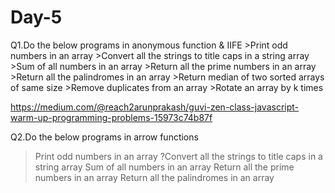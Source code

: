 # Day-5

Q1.Do the below programs in anonymous function & IIFE
    >Print odd numbers in an array
    >Convert all the strings to title caps in a string array
    >Sum of all numbers in an array
    >Return all the prime numbers in an array
    >Return all the palindromes in an array
    >Return median of two sorted arrays of same size
    >Remove duplicates from an array
    >Rotate an array by k times

https://medium.com/@reach2arunprakash/guvi-zen-class-javascript-warm-up-programming-problems-15973c74b87f

Q2.Do the below programs in arrow functions
  >Print odd numbers in an array
  ?Convert all the strings to title caps in a string array
  >Sum of all numbers in an array
  >Return all the prime numbers in an array
  >Return all the palindromes in an array
